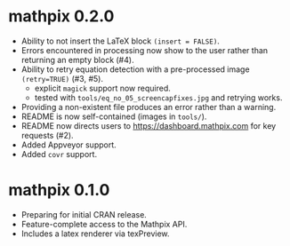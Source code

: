 # mathpix 0.2.0

* Ability to not insert the LaTeX block `(insert = FALSE)`.
* Errors encountered in processing now show to the user rather than returning an empty block (#4).
* Ability to retry equation detection with a pre-processed image `(retry=TRUE)` (#3, #5).
  - explicit `magick` support now required.
  - tested with `tools/eq_no_05_screencapfixes.jpg` and retrying works.
* Providing a non-existent file produces an error rather than a warning.
* README is now self-contained (images in `tools/`).
* README now directs users to https://dashboard.mathpix.com for key requests (#2).
* Added Appveyor support.
* Added `covr` support.

# mathpix 0.1.0

* Preparing for initial CRAN release. 
* Feature-complete access to the Mathpix API.
* Includes a latex renderer via texPreview.




